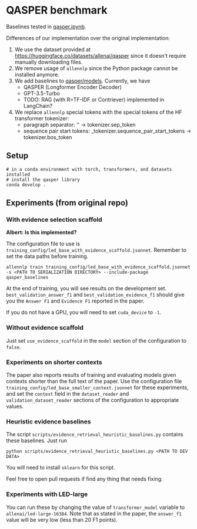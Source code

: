 # QASPER benchmark

Baselines tested in [qasper.ipynb](qasper.ipynb).

Differences of our implementation over the original implementation:
1. We use the dataset provided at https://huggingface.co/datasets/allenai/qasper since it doesn't require manually downloading files.
2. We remove usage of `allennlp` since the Python package cannot be installed anymore.
3. We add baselines to [qasper/models](qasper/models/). Currently, we have
    - QASPER (Longformer Encoder Decoder)
    - GPT-3.5-Turbo
    - TODO: RAG (with R=TF-IDF or Contriever) implemented in LangChain?
4. We replace `allennlp` special tokens with the special tokens of the HF transformer tokenizer:
    - paragraph separator: '</s>' -> tokenizer.sep_token
    - sequence pair start tokens: _tokenizer.sequence_pair_start_tokens -> tokenizer.bos_token

## Setup

```
# in a conda environment with torch, transformers, and datasets installed
# install the qasper library
conda develop .
```

## Experiments (from original repo)

### With evidence selection scaffold

**Albert: Is this implemented?**

The configuration file to use is `training_config/led_base_with_evidence_scaffold.jsonnet`. Remember to set the data paths before training.

```
allennlp train training_config/led_base_with_evidence_scaffold.jsonnet -s <PATH TO SERIALIZATION DIRECTORY> --include-package qasper_baselines
```

At the end of training, you will see results on the development set. `best_validation_answer_f1` and `best_validation_evidence_f1` should give you the `Answer F1` and `Evidence F1` reported in the paper.

If you do not have a GPU, you will need to set `cuda_device` to `-1`.


### Without evidence scaffold

Just set `use_evidence_scaffold` in the `model` section of the configuration to `false`.


### Experiments on shorter contexts

The paper also reports results of training and evaluating models given contexts shorter than the full text of the paper. Use the configuration file `training_config/led_base_smaller_context.jsonnet` for these experiments, and set the `context` field in the `dataset_reader` and `validation_dataset_reader` sections of the configuration to appropriate values. 

### Heuristic evidence baselines

The script `scripts/evidence_retrieval_heuristic_baselines.py` contains these baselines. Just run

```
python scripts/evidence_retrieval_heuristic_baselines.py <PATH TO DEV DATA>
```

You will need to install `sklearn` for this script.

Feel free to open pull requests if find any thing that needs fixing.

### Experiments with LED-large

You can run these by changing the value of `transformer_model` variable to `allenai/led-large-16384`. Note that as stated in the paper, the `answer_f1` value will be very low (less than 20 F1 points).
